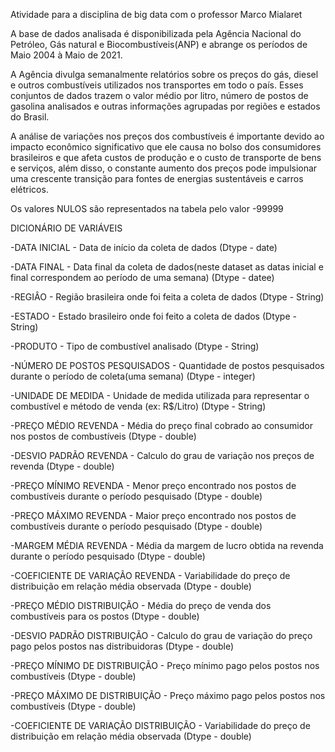 Atividade para a disciplina de big data com o professor Marco Mialaret

A base de dados analisada é disponibilizada pela Agência Nacional do Petróleo, Gás natural e Biocombustíveis(ANP) e abrange os períodos de Maio 2004 à Maio de 2021.

A Agência divulga semanalmente relatórios sobre os preços do gás, diesel e outros combustíveis utilizados nos transportes em todo o país. Esses conjuntos de dados trazem o valor médio por litro, número de postos de gasolina analisados ​​e outras informações agrupadas por regiões e estados do Brasil.

A análise de variações nos preços dos combustíveis é importante devido ao impacto econômico significativo que ele causa no bolso dos consumidores brasileiros e que afeta custos de produção e o custo de transporte de bens e serviços, além disso, o constante aumento dos preços pode impulsionar uma crescente transição para fontes de energias sustentáveis e carros elétricos.

Os valores NULOS são representados na tabela pelo valor -99999

DICIONÁRIO DE VARIÁVEIS

-DATA INICIAL - Data de início da coleta de dados (Dtype - date)

-DATA FINAL - Data final da coleta de dados(neste dataset as datas inicial e final correspondem ao período de uma semana) (Dtype - datee)

-REGIÂO - Região brasileira onde foi feita a coleta de dados (Dtype - String)

-ESTADO - Estado brasileiro onde foi feito a coleta de dados (Dtype - String)

-PRODUTO - Tipo de combustível analisado (Dtype - String)

-NÚMERO DE POSTOS PESQUISADOS - Quantidade de postos pesquisados durante o período de coleta(uma semana) (Dtype - integer)

-UNIDADE DE MEDIDA - Unidade de medida utilizada para representar o combustível e método de venda (ex: R$/Litro) (Dtype - String)

-PREÇO MÉDIO REVENDA - Média do preço final cobrado ao consumidor nos postos de combustíveis (Dtype - double)

-DESVIO PADRÃO REVENDA - Calculo do grau de variação nos preços de revenda (Dtype - double)

-PREÇO MÍNIMO REVENDA - Menor preço encontrado nos postos de combustíveis durante o período pesquisado (Dtype - double)

-PREÇO MÁXIMO REVENDA - Maior preço encontrado nos postos de combustíveis durante o período pesquisado (Dtype - double)

-MARGEM MÉDIA REVENDA - Média da margem de lucro obtida na revenda durante o período pesquisado (Dtype - double)

-COEFICIENTE DE VARIAÇÃO REVENDA - Variabilidade do preço de distribuição em relação média observada (Dtype - double)

-PREÇO MÉDIO DISTRIBUIÇÃO - Média do preço de venda dos combustíveis para os postos (Dtype - double)

-DESVIO PADRÃO DISTRIBUIÇÃO - Calculo do grau de variação do preço pago pelos postos nas distribuidoras (Dtype - double)

-PREÇO MÍNIMO DE DISTRIBUIÇÃO - Preço mínimo pago pelos postos nos combustíveis (Dtype - double)

-PREÇO MÁXIMO DE DISTRIBUIÇÃO - Preço máximo pago pelos postos nos combustíveis (Dtype - double)

-COEFICIENTE DE VARIAÇÃO DISTRIBUIÇÃO - Variabilidade do preço de distribuição em relação média observada (Dtype - double)

